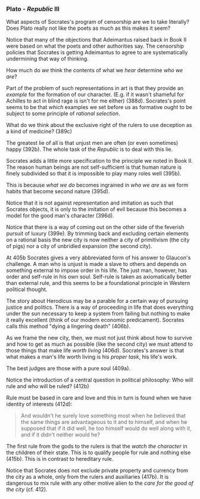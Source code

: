 ### Plato - *Republic* III ###

What aspects of Socrates's program of censorship are we to take literally? Does Plato really not like the poets as much as this makes it seem?

Notice that many of the objections that Adeimantus raised back in Book II were based on what the poets and other authorities say.  The censorship policies that Socrates is getting Adeimantus to agree to are systematically undermining that way of thinking.

How much do *we* think the contents of what we *hear* determine *who we are*?

Part of the problem of such representations in art is that they provide an *example* for the formation of our character. (E.g. if it wasn't shameful for Achilles to act in blind rage is isn't for me either) (388d). Socrates's point seems to be that *which* examples we set before us as formative ought to be subject to some principle of *rational selection*.

What do we think about the exclusive right of the rulers to use deception as a kind of medicine? (389c)

The greatest lie of all is that unjust men are often (or even sometimes) happy (392b). The whole task of the *Republic* is to deal with this lie.

Socrates adds a little more specification to the principle we noted in Book II. The reason human beings are not self-sufficient is that human nature is finely subdivided so that it is impossible to play many roles well (395b).

This is because *what we do* becomes ingrained in *who we are* as we form habits that become second nature (395d).

Notice that it is not against representation and imitation as such that Socrates objects, it is only to the imitation of evil because this becomes a model for the good man's character (396d).

Notice that there is a way of coming out on the other side of the feverish pursuit of luxury (399e). By trimming back and excluding certain elements on a rational basis the new city is now neither a city of primitivism (the city of pigs) nor a city of unbridled expansion (the second city).

At 405b Socrates gives a very abbreviated form of his answer to Glaucon's challenge. A man who is unjust is made a slave to others and depends on something external to impose order in his life. The just man, however, has order and self-rule in his own soul. Self-rule is taken as axiomatically better than external rule, and this seems to be a foundational principle in Western political thought.

The story about Herodicus may be a parable for a certain way of pursuing justice and politics. There is a way of proceeding in life that does everything under the sun necessary to keep a system from failing but nothing to make it really excellent (think of our modern economic predicament). Socrates calls this method "dying a lingering death" (406b).

As we frame the new city, then, we must not just think about how to survive and how to get as much as possible (like the second city) we must attend to those things that make life *worth living* (406d). Socrates's answer is that what makes a man's life worth living is his *proper task*, his life's work.

The best judges are those with a pure soul (409a).

Notice the introduction of a central question in political philosophy: Who will rule and who will be ruled? (412b)

Rule must be based in care and love and this in turn is found when we have identity of interests (412d):

> And wouldn't he surely love something most when he believed
> that the same things are advantageous to it and to himself, and
> when he supposed that if it did well, he too himself would do
> well along with it, and if it didn't neither would he?

The first rule from the gods to the rulers is that the *watch the character* in the children of their state. This is to qualify people for rule and nothing else (415b).  This is in contrast to hereditary rule.

Notice that Socrates does not exclude private property and currency from the city as a whole, only from the rulers and auxiliaries (417b). It is dangerous to mix rule with any other motive alien to the *care for the good of the city* (cf. 412).


